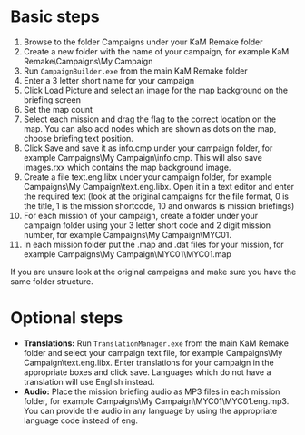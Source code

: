 # Basic steps #

  1. Browse to the folder Campaigns under your KaM Remake folder
  1. Create a new folder with the name of your campaign, for example KaM Remake\Campaigns\My Campaign
  1. Run `CampaignBuilder.exe` from the main KaM Remake folder
  1. Enter a 3 letter short name for your campaign
  1. Click Load Picture and select an image for the map background on the briefing screen
  1. Set the map count
  1. Select each mission and drag the flag to the correct location on the map. You can also add nodes which are shown as dots on the map, choose briefing text position.
  1. Click Save and save it as info.cmp under your campaign folder, for example Campaigns\My Campaign\info.cmp. This will also save images.rxx which contains the map background image.
  1. Create a file text.eng.libx under your campaign folder, for example Campaigns\My Campaign\text.eng.libx. Open it in a text editor and enter the required text (look at the original campaigns for the file format, 0 is the title, 1 is the mission shortcode, 10 and onwards is mission briefings)
  1. For each mission of your campaign, create a folder under your campaign folder using your 3 letter short code and 2 digit mission number, for example Campaigns\My Campaign\MYC01.
  1. In each mission folder put the .map and .dat files for your mission, for example Campaigns\My Campaign\MYC01\MYC01.map

If you are unsure look at the original campaigns and make sure you have the same folder structure.

# Optional steps #

  * **Translations:** Run `TranslationManager.exe` from the main KaM Remake folder and select your campaign text file, for example Campaigns\My Campaign\text.eng.libx. Enter translations for your campaign in the appropriate boxes and click save. Languages which do not have a translation will use English instead.
  * **Audio:** Place the mission briefing audio as MP3 files in each mission folder, for example Campaigns\My Campaign\MYC01\MYC01.eng.mp3. You can provide the audio in any language by using the appropriate language code instead of eng.
